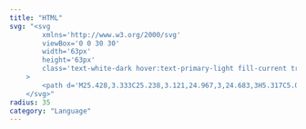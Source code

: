```yaml
---
title: "HTML"
svg: "<svg
		xmlns='http://www.w3.org/2000/svg'
		viewBox='0 0 30 30'
		width='63px'
		height='63px'
		class='text-white-dark hover:text-primary-light fill-current transition-[opacity_.5s,color_.5s]'
	>
		<path d='M25.428,3.333C25.238,3.121,24.967,3,24.683,3H5.317C5.033,3,4.762,3.121,4.572,3.333c-0.19,0.212-0.28,0.495-0.249,0.777 l2.202,19.823c0.044,0.403,0.329,0.74,0.719,0.851l7.48,2.137c0.09,0.026,0.183,0.039,0.275,0.039s0.185-0.013,0.275-0.039 l7.48-2.137c0.39-0.111,0.674-0.448,0.719-0.851L25.676,4.11C25.708,3.828,25.618,3.545,25.428,3.333z M20.629,10.43h-8.93 l0.212,2.542h8.503l-0.638,7.51L15.003,22l-0.047-0.015l-4.72-1.505L9.978,17.42h2.312l0.101,1.189l2.637,0.581l2.591-0.582 l0.275-3.213h-8.09L9.178,8h11.659L20.629,10.43z' />
	</svg>"
radius: 35
category: "Language"
---
```

